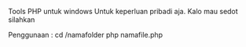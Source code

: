 Tools PHP untuk windows
Untuk keperluan pribadi aja. Kalo mau sedot silahkan

Penggunaan : 
cd /namafolder
php namafile.php